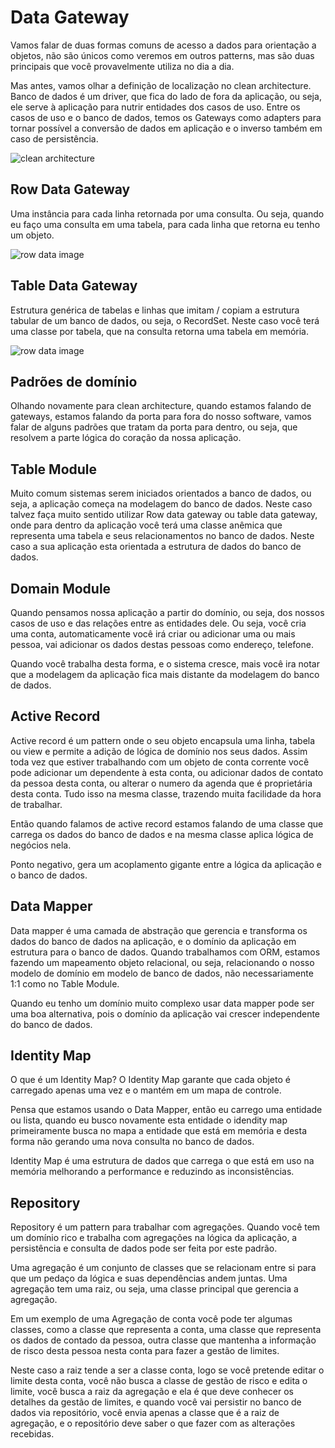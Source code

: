 # Data Gateway

Vamos falar de duas formas comuns de acesso a dados para orientação a objetos, não são únicos como veremos em outros patterns, mas são duas principais que você provavelmente utiliza no dia a dia.

Mas antes, vamos olhar a definição de localização no clean architecture. Banco de dados é um driver, que fica do lado de fora da aplicação, ou seja, ele serve à aplicação para nutrir entidades dos casos de uso.
Entre os casos de uso e o banco de dados, temos os Gateways como adapters para tornar possível a conversão de dados em aplicação e o inverso também em caso de persistência. 

![clean architecture](./../../assets/clean-arch.png)


## Row Data Gateway

Uma instância para cada linha retornada por uma consulta.
Ou seja, quando eu faço uma consulta em uma tabela, para cada linha que retorna eu tenho um objeto.

![row data image](./../../assets/row-data.png)

## Table Data Gateway

Estrutura genérica de tabelas e linhas que imitam / copiam a estrutura tabular de um banco de dados, ou seja, o RecordSet.
Neste caso você terá uma classe por tabela, que na consulta retorna uma tabela em memória.

![row data image](./../../assets/table-data.png)

## Padrões de domínio

Olhando novamente para clean architecture, quando estamos falando de gateways, estamos falando da porta para fora do nosso software, vamos falar de alguns padrões que tratam da porta para dentro, ou seja, que resolvem a parte lógica do coração da nossa aplicação.

## Table Module

Muito comum sistemas serem iniciados orientados a banco de dados, ou seja, a aplicação começa na modelagem do banco de dados.
Neste caso talvez faça muito sentido utilizar Row data gateway ou table data gateway, onde para dentro da aplicação você terá uma classe anêmica que representa uma tabela e seus relacionamentos no banco de dados.
Neste caso a sua aplicação esta orientada a estrutura de dados do banco de dados.

## Domain Module

Quando pensamos nossa aplicação a partir do domínio, ou seja, dos nossos casos de uso e das relações entre as entidades dele.
Ou seja, você cria uma conta, automaticamente você irá criar ou adicionar uma ou mais pessoa, vai adicionar os dados destas pessoas como endereço, telefone.

Quando você trabalha desta forma, e o sistema cresce, mais você ira notar que a modelagem da aplicação fica mais distante da modelagem do banco de dados.

## Active Record

Active record é um pattern onde o seu objeto encapsula uma linha, tabela ou view e permite a adição de lógica de domínio nos seus dados.
Assim toda vez que estiver trabalhando com um objeto de conta corrente você pode adicionar um dependente à esta conta, ou adicionar dados de contato da pessoa desta conta, ou alterar o numero da agenda que é proprietária desta conta. Tudo isso na mesma classe, trazendo muita facilidade da hora de trabalhar.

Então quando falamos de active record estamos falando de uma classe que carrega os dados do banco de dados e na mesma classe aplica lógica de negócios nela.

Ponto negativo, gera um acoplamento gigante entre a lógica da aplicação e o banco de dados.

## Data Mapper

Data mapper é uma camada de abstração que gerencia e transforma os dados do banco de dados na aplicação, e o domínio da aplicação em estrutura para o banco de dados.
Quando trabalhamos com ORM, estamos fazendo um mapeamento objeto relacional, ou seja, relacionando o nosso modelo de domínio em modelo de banco de dados, não necessariamente 1:1 como no Table Module.

Quando eu tenho um domínio muito complexo usar data mapper pode ser uma boa alternativa, pois o domínio da aplicação vai crescer independente do banco de dados.

## Identity Map

O que é um Identity Map? 
O Identity Map garante que cada objeto é carregado apenas uma vez e o mantém em um mapa de controle.

Pensa que estamos usando o Data Mapper, então eu carrego uma entidade ou lista, quando eu busco novamente esta entidade o idendity map primeiramente busca no mapa a entidade que está em memória e desta forma não gerando uma nova consulta no banco de dados.

Identity Map é uma estrutura de dados que carrega o que está em uso na memória melhorando a performance e reduzindo as inconsistências.

## Repository

Repository é um pattern para trabalhar com agregações.
Quando você tem um domínio rico e trabalha com agregações na lógica da aplicação, a persistência e consulta de dados pode ser feita por este padrão.

Uma agregação é um conjunto de classes que se relacionam entre si para que um pedaço da lógica e suas dependências andem juntas.
Uma agregação tem uma raiz, ou seja, uma classe principal que gerencia a agregação. 

Em um exemplo de uma Agregação de conta você pode ter algumas classes, como a classe que representa a conta, uma classe que representa os dados de contado da pessoa, outra classe que mantenha a informação de risco desta pessoa nesta conta para fazer a gestão de limites.

Neste caso a raiz tende a ser a classe conta, logo se você pretende editar o limite desta conta, você não busca a classe de gestão de risco e edita o limite, você busca a raiz da agregação e ela é que deve conhecer os detalhes da gestão de limites, e quando você vai persistir no banco de dados via repositório, você envia apenas a classe que é a raiz de agregação, e o repositório deve saber o que fazer com as alterações recebidas.
